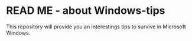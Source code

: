 # READ ME - about Windows-tips

This repository will provide you an interestings tips to survive in Microsoft Windows.
